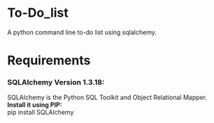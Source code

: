 # To-Do_list
A python command line to-do list using sqlalchemy.



# Requirements
<h3>SQLAlchemy Version 1.3.18:</h3>
SQLAlchemy is the Python SQL Toolkit and Object Relational Mapper.<br>      
<b> Install it using PIP:</b><br>
pip install SQLAlchemy<br>

